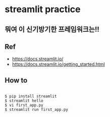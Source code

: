 # streamlit practice
## 뭐여 이 신기방기한 프레임워크는!!
## Ref
- https://docs.streamlit.io/
- https://docs.streamlit.io/getting_started.html

## How to
<pre><code>
$ pip install streamlit
$ streamlit hello
$ vi first_app.py
$ streamlit run first_app.py
</code></pre>
